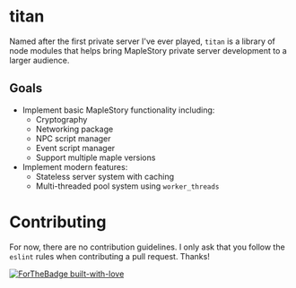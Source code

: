 # titan

Named after the first private server I've ever played, `titan` is a library of node modules that helps bring MapleStory private server development to a larger audience.

## Goals

* Implement basic MapleStory functionality including:
  * Cryptography
  * Networking package
  * NPC script manager
  * Event script manager
  * Support multiple maple versions
* Implement modern features:
  * Stateless server system with caching
  * Multi-threaded pool system using `worker_threads`

# Contributing

For now, there are no contribution guidelines. I only ask that you follow the `eslint` rules when contributing a pull request. Thanks!

[![ForTheBadge built-with-love](http://ForTheBadge.com/images/badges/built-with-love.svg)](https://GitHub.com/Naereen/)